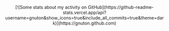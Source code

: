 
<p align="center">
[![Some stats about my activity on GitHub](https://github-readme-stats.vercel.app/api?username=gnuton&show_icons=true&include_all_commits=true&theme=dark)](https://gnuton.github.com)
</p>  
<!--
**gnuton/gnuton** is a ✨ _special_ ✨ repository because its `README.md` (this file) appears on your GitHub profile.

Here are some ideas to get you started:

- 🔭 I’m currently working on ...
- 🌱 I’m currently learning ...
- 👯 I’m looking to collaborate on ...
- 🤔 I’m looking for help with ...
- 💬 Ask me about ...
- 📫 How to reach me: ...
- 😄 Pronouns: ...
- ⚡ Fun fact: ...
-->
